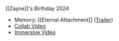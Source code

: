 [[Zayne]]'s Birthday 2024
* Memory: [[Eternal Attachment]] ([Trailer](https://youtu.be/fMSmdWEKw-M?si=PUhZWBa5RPOkjJhh))
* [Collab Video](https://youtu.be/gdneWYkxGrs?si=-o7BVFoST5s7L8Sr)
* [Immersive Video](https://youtu.be/MbnWR0gRpF0?si=rroAb9iAJrX4QM61)